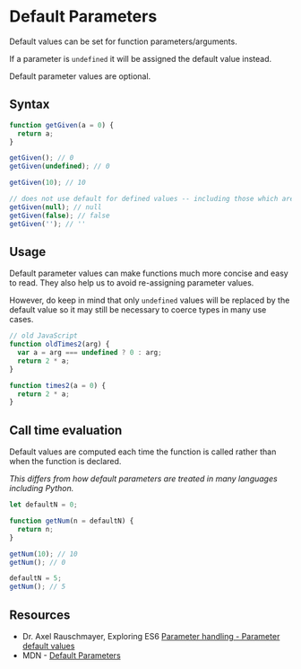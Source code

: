 # Default Parameters

Default values can be set for function parameters/arguments.

If a parameter is `undefined` it will be assigned the default value instead.

Default parameter values are optional.

## Syntax

```javascript
function getGiven(a = 0) {
  return a;
}

getGiven(); // 0
getGiven(undefined); // 0

getGiven(10); // 10

// does not use default for defined values -- including those which are falsey
getGiven(null); // null
getGiven(false); // false
getGiven(''); // ''
```

## Usage

Default parameter values can make functions much more concise and easy to read.
They also help us to avoid re-assigning parameter values.

However, do keep in mind that only `undefined` values will be replaced by the default value so it may still be necessary to coerce types in many use cases.

```javascript
// old JavaScript
function oldTimes2(arg) {
  var a = arg === undefined ? 0 : arg;
  return 2 * a;
}

function times2(a = 0) {
  return 2 * a;
}
```

## Call time evaluation

Default values are computed each time the function is called rather than when the function is declared.

_This differs from how default parameters are treated in many languages including Python._

```javascript
let defaultN = 0;

function getNum(n = defaultN) {
  return n;
}

getNum(10); // 10
getNum(); // 0

defaultN = 5;
getNum(); // 5
```

## Resources

* Dr. Axel Rauschmayer, Exploring ES6 [Parameter handling - Parameter default values](http://exploringjs.com/es6/ch_parameter-handling.html#sec_parameter-default-values)
* MDN - [Default Parameters](https://developer.mozilla.org/en/docs/Web/JavaScript/Reference/Functions/Default_parameters)
